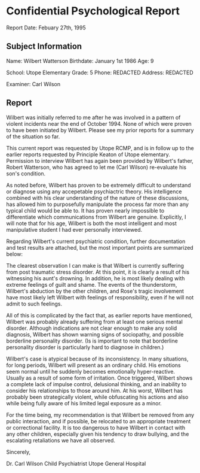 Confidential Psychological Report
==================================
Report Date: Febuary 27th, 1995

Subject Information
---------------------
Name: Wilbert Watterson
Birthdate: January 1st 1986
Age: 9

School: Utope Elementary
Grade: 5
Phone: REDACTED
Address: REDACTED

Examiner: Carl Wilson


Report
-----------------------

Wilbert was initially referred to me after he was involved in a pattern of violent incidents near the end of October 1994. None of which were proven to have been initiated by Wilbert. Please see my prior reports for a summary of the situation so far.

This current report was requested by Utope RCMP, and is in follow up to the earlier reports requested by Principle Keaton of Utope elementary. Permission to interview Wilbert has again been provided by Wilbert's father, Robert Watterson, who has agreed to let me (Carl Wilson) re-evaluate his son's condition.

As noted before, Wilbert has proven to be extremely difficult to understand or diagnose using any accepetable psychiactric theory. His intelligence combined with his clear understanding of the nature of these discussions, has allowed him to purposefully manipulate the process far more than any typical child would be able to. It has proven nearly impossible to differentiate which communications from Wilbert are genuine. Explicitly, I will note that for his age, Wilbert is both the most intelligent and most manipulative student I had ever personally interviewed.

Regarding Wilbert's current psychiatric condition, further documentation and test results are attached, but the most important points are summarized below:

The clearest observation I can make is that Wilbert is currently suffering from post traumatic stress disorder. At this point, it is clearly a result of his witnessing his aunt's drowning. In addition, he is most likely dealing with extreme feelings of guilt and shame. The events of the thunderstorm, Wilbert's abduction by the other children, and Rose's tragic involvement have most likely left Wilbert with feelings of responsibility, even if he will not admit to such feelings.

All of this is complicated by the fact that, as earlier reports have mentioned, Wilbert was probably already suffering from at least one serious mental disorder. Although indications are not clear enough to make any solid diagnosis, Wilbert has shown warning signs of sociopathy, and possible borderline personality disorder. (Is is important to note that borderline personality disorder is particularly hard to diagnose in children.)

Wilbert's case is atypical because of its inconsistency. In many situations, for long periods, Wilbert will present as an ordinary child. His emotions seem normal until he suddenly becomes emotionally hyper-reactive. Usually as a result of some form of irritation. Once triggered, Wilbert shows a complete lack of impulse control, delusional thinking, and an inability to consider his relationships to those around him. At his worst, Wilbert has probably been strategically violent, while obfuscating his actions and also while being fully aware of his limited legal exposure as a minor.

For the time being, my recommendation is that Wilbert be removed from any public interaction, and if possible, be relocated to an appropriate treatment or correctional facility. It is too dangerous to have Wilbert in contact with any other children, especially given his tendency to draw bullying, and the escalating retaliations we have all observed.


Sincerely,

Dr. Carl Wilson
Child Psychiatrist
Utope General Hospital
